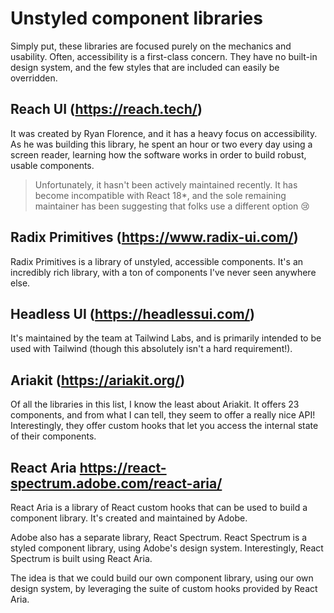 # Unstyled component libraries

Simply put, these libraries are focused purely on the mechanics and usability. 
Often, accessibility is a first-class concern. They have no built-in design system, 
and the few styles that are included can easily be overridden.

## Reach UI (https://reach.tech/)

It was created by Ryan Florence, and it has a heavy focus on accessibility. 
As he was building this library, he spent an hour or two every day using a 
screen reader, learning how the software works in order to build robust, 
usable components.

> Unfortunately, it hasn't been actively maintained recently. It has become 
> incompatible with React 18*, and the sole remaining maintainer has been suggesting 
> that folks use a different option 😢


## Radix Primitives (https://www.radix-ui.com/)

Radix Primitives is a library of unstyled, accessible components. It's an 
incredibly rich library, with a ton of components I've never seen anywhere else.

## Headless UI (https://headlessui.com/)

It's maintained by the team at Tailwind Labs, and is primarily intended to be used 
with Tailwind (though this absolutely isn't a hard requirement!).

## Ariakit (https://ariakit.org/)

Of all the libraries in this list, I know the least about Ariakit. It offers 23
components, and from what I can tell, they seem to offer a really nice API! 
Interestingly, they offer custom hooks that let you access the internal state of 
their components.

## React Aria https://react-spectrum.adobe.com/react-aria/

React Aria is a library of React custom hooks that can be used to build a component 
library. It's created and maintained by Adobe.

Adobe also has a separate library, React Spectrum. React Spectrum is a styled 
component library, using Adobe's design system. Interestingly, React Spectrum is 
built using React Aria.

The idea is that we could build our own component library, using our own design 
system, by leveraging the suite of custom hooks provided by React Aria.


